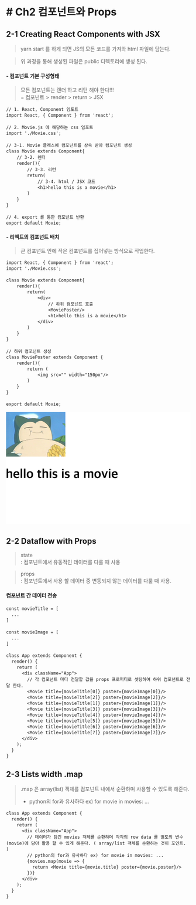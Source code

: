 # # Ch2 컴포넌트와 Props
## 2-1 Creating React Components with JSX

> yarn start 를 하게 되면 JS의 모든 코드를 가져와 html 파일에 담는다.

> 위 과정을 통해 생성된 파일은 public 디렉토리에 생성 된다.

#### - 컴포넌트 기본 구성형태

> 모든 컴포넌트는 렌더 하고 리턴 해야 한다!!!  
> = 컴포넌트 > render > return > JSX

```
// 1. React, Component 임포트
import React, { Component } from 'react';

// 2. Movie.js 에 해당하는 css 임포트
import './Movie.css';

// 3-1. Movie 클래스에 컴포넌트를 상속 받아 컴포넌트 생성
class Movie extends Component{
    // 3-2. 렌더
    render(){
        // 3-3. 리턴
        return(
            // 3-4. html / JSX 코드
            <h1>hello this is a movie</h1>
        )
    }
}

// 4. export 를 통한 컴포넌트 반환
export default Movie;
```


#### - 리액트의 컴포넌트 배치

> 큰 컴포넌트 안에 작은 컴포넌트를 집어넣는 방식으로 작업한다.

```
import React, { Component } from 'react';
import './Movie.css';

class Movie extends Component{
    render(){
        return(
            <div>
                // 하위 컴포넌트 호출
                <MoviePoster/>
                <h1>hello this is a movie</h1>
            </div>
        )
    }
}

// 하위 컴포넌트 생성
class MoviePoster extends Component {
    render(){
        return (
            <img src="" width="150px"/>
        )
    }
}

export default Movie;
```

![결과물](../../DescImages/ch2-1-001.png)


## 2-2 Dataflow with Props

> state  
 : 컴포넌트에서 유동적인 데이터를 다룰 때 사용

> props  
 : 컴포넌트에서 사용 할 데이터 중 변동되지 않는 데이터를 다룰 때 사용. 

#### 컴포넌트 간 데이터 전송
```
const movieTitle = [
  ...
]

const movieImage = [
  ...
]

class App extends Component {
  render() {
    return (
      <div className="App">
        // 각 컴포넌트 마다 전달할 값을 props 프로퍼티로 셋팅하여 하위 컴포넌트로 전달 한다.
        <Movie title={movieTitle[0]} poster={movieImage[0]}/>
        <Movie title={movieTitle[2]} poster={movieImage[2]}/>
        <Movie title={movieTitle[1]} poster={movieImage[1]}/>
        <Movie title={movieTitle[3]} poster={movieImage[3]}/>
        <Movie title={movieTitle[4]} poster={movieImage[4]}/>
        <Movie title={movieTitle[5]} poster={movieImage[5]}/>
        <Movie title={movieTitle[6]} poster={movieImage[6]}/>
        <Movie title={movieTitle[7]} poster={movieImage[7]}/>
      </div>
    );
  }
}
```

## 2-3 Lists width .map

> .map 은 array(list) 객체를 컴포넌트 내에서 순환하며 사용할 수 있도록 해준다.  
> - python의 for과 유사하다 ex) for movie in movies: ...

```
class App extends Component {
  render() {
    return (
      <div className="App">
        // 데이터가 담긴 movies 객체를 순환하며 각각의 row data 를 별도의 변수(movie)에 담아 활용 할 수 있게 해준다. ( array/list 객체를 순환하는 것이 포인트. )
        // python의 for과 유사하다 ex) for movie in movies: ...
        {movies.map(movie => {
          return <Movie title={movie.title} poster={movie.poster}/>
        })}
      </div>
    );
  }
}
```